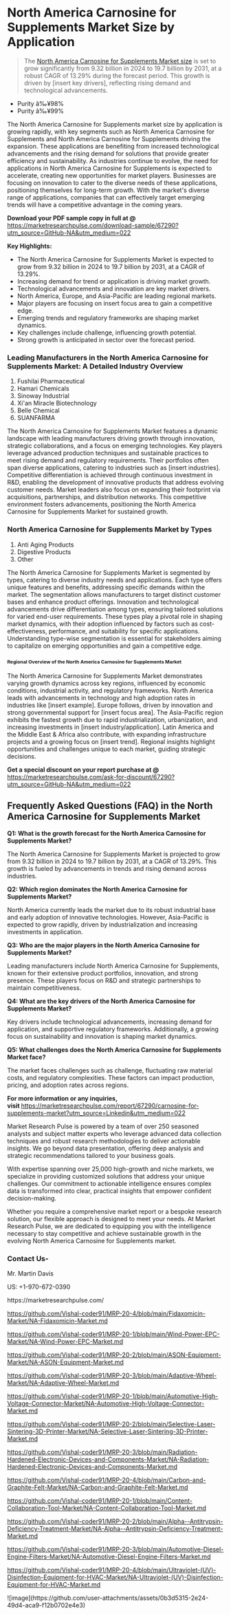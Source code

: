 <h1>North America Carnosine for Supplements Market&nbsp;Size by Application</h1><blockquote><p>The <a href="https://marketresearchpulse.com/download-sample/67290?utm_source=GitHub-NA&amp;utm_medium=022">North America Carnosine for Supplements Market size</a> is set to grow significantly from 9.32 billion in 2024 to 19.7 billion by 2031, at a robust CAGR of 13.29% during the forecast period. This growth is driven by [insert key drivers], reflecting rising demand and technological advancements.</p></blockquote><ul><li>Purity â‰¥98%<li> Purity â‰¥99%</li></ul><p>The North America Carnosine for Supplements market size by application is growing rapidly, with key segments such as North America Carnosine for Supplements and North America Carnosine for Supplements driving the expansion. These applications are benefiting from increased technological advancements and the rising demand for solutions that provide greater efficiency and sustainability. As industries continue to evolve, the need for applications in North America Carnosine for Supplements is expected to accelerate, creating new opportunities for market players. Businesses are focusing on innovation to cater to the diverse needs of these applications, positioning themselves for long-term growth. With the market's diverse range of applications, companies that can effectively target emerging trends will have a competitive advantage in the coming years.</p><p><strong>Download your PDF sample copy in full at @ </strong><a href="https://marketresearchpulse.com/download-sample/67290?utm_source=GitHub-NA&amp;utm_medium=022">https://marketresearchpulse.com/download-sample/67290?utm_source=GitHub-NA&amp;utm_medium=022</a></p><p><strong>Key Highlights: </strong></p><ul><li>The North America Carnosine for Supplements Market is expected to grow from 9.32 billion in 2024 to 19.7 billion by 2031, at a CAGR of 13.29%.</li><li>Increasing demand for trend or application is driving market growth.</li><li>Technological advancements and innovation are key market drivers.</li><li>North America, Europe, and Asia-Pacific are leading regional markets.</li><li>Major players are focusing on insert focus area to gain a competitive edge.</li><li>Emerging trends and regulatory frameworks are shaping market dynamics.</li><li>Key challenges include challenge, influencing growth potential.</li><li>Strong growth is anticipated in sector over the forecast period.</li></ul><h3>Leading Manufacturers in the North America Carnosine for Supplements Market: A Detailed Industry Overview</h3><ol><li>Fushilai Pharmaceutical</li><li>Hamari Chemicals</li><li>Sinoway Industrial</li><li>Xi'an Miracle Biotechnology</li><li>Belle Chemical</li><li>SUANFARMA</li></ol><div class="flex max-w-full flex-col flex-grow"><div class="min-h-8 text-message flex w-full flex-col items-end gap-2 whitespace-normal break-words [.text-message+&amp;]:mt-5" dir="auto" data-message-author-role="assistant" data-message-id="fd8432e4-4910-450d-b182-61b7bfb0a01f" data-message-model-slug="gpt-4o"><div class="flex w-full flex-col gap-1 empty:hidden first:pt-[3px]"><div class="markdown prose w-full break-words dark:prose-invert light"><p>The North America Carnosine for Supplements Market features a dynamic landscape with leading manufacturers driving growth through innovation, strategic collaborations, and a focus on emerging technologies. Key players leverage advanced production techniques and sustainable practices to meet rising demand and regulatory requirements. Their portfolios often span diverse applications, catering to industries such as [insert industries]. Competitive differentiation is achieved through continuous investment in R&amp;D, enabling the development of innovative products that address evolving customer needs. Market leaders also focus on expanding their footprint via acquisitions, partnerships, and distribution networks. This competitive environment fosters advancements, positioning the North America Carnosine for Supplements Market for sustained growth.</p></div></div></div></div><h3>North America Carnosine for Supplements Market by Types</h3><ol><li>Anti Aging Products<li> Digestive Products<li> Other</li></ol><div class="flex max-w-full flex-col flex-grow"><div class="min-h-8 text-message flex w-full flex-col items-end gap-2 whitespace-normal break-words [.text-message+&amp;]:mt-5" dir="auto" data-message-author-role="assistant" data-message-id="084470be-0bb7-4664-bddf-5156b4f41249" data-message-model-slug="gpt-4o-mini"><div class="flex w-full flex-col gap-1 empty:hidden first:pt-[3px]"><div class="markdown prose w-full break-words dark:prose-invert light"><p>The North America Carnosine for Supplements Market is segmented by types, catering to diverse industry needs and applications. Each type offers unique features and benefits, addressing specific demands within the market. The segmentation allows manufacturers to target distinct customer bases and enhance product offerings. Innovation and technological advancements drive differentiation among types, ensuring tailored solutions for varied end-user requirements. These types play a pivotal role in shaping market dynamics, with their adoption influenced by factors such as cost-effectiveness, performance, and suitability for specific applications. Understanding type-wise segmentation is essential for stakeholders aiming to capitalize on emerging opportunities and gain a competitive edge.</p></div></div></div></div><h3><span style="font-size: 11px;">Regional Overview of the North America Carnosine for Supplements Market</span></h3><div class="flex max-w-full flex-col flex-grow"><div class="min-h-8 text-message flex w-full flex-col items-end gap-2 whitespace-normal break-words [.text-message+&amp;]:mt-5" dir="auto" data-message-author-role="assistant" data-message-id="e9038762-ce64-4e30-91c9-9bd413514231" data-message-model-slug="gpt-4o-mini"><div class="flex w-full flex-col gap-1 empty:hidden first:pt-[3px]"><div class="markdown prose w-full break-words dark:prose-invert light"><p>The North America Carnosine for Supplements Market demonstrates varying growth dynamics across key regions, influenced by economic conditions, industrial activity, and regulatory frameworks. North America leads with advancements in technology and high adoption rates in industries like [insert example]. Europe follows, driven by innovation and strong governmental support for [insert focus area]. The Asia-Pacific region exhibits the fastest growth due to rapid industrialization, urbanization, and increasing investments in [insert industry/application]. Latin America and the Middle East &amp; Africa also contribute, with expanding infrastructure projects and a growing focus on [insert trend]. Regional insights highlight opportunities and challenges unique to each market, guiding strategic decisions.</p></div></div></div></div><p><strong>Get a special discount on your report purchase at @ </strong><a href="https://marketresearchpulse.com/ask-for-discount/67290?utm_source=GitHub-NA&amp;utm_medium=022">https://marketresearchpulse.com/ask-for-discount/67290?utm_source=GitHub-NA&amp;utm_medium=022</a></p><h2>Frequently Asked Questions (FAQ) in the North America Carnosine for Supplements Market</h2><p><strong>Q1: What is the growth forecast for the North America Carnosine for Supplements Market?</strong></p><p>The North America Carnosine for Supplements Market is projected to grow from 9.32 billion in 2024 to 19.7 billion by 2031, at a CAGR of 13.29%. This growth is fueled by advancements in trends and rising demand across industries.</p><p><strong>Q2: Which region dominates the North America Carnosine for Supplements Market?</strong></p><p>North America currently leads the market due to its robust industrial base and early adoption of innovative technologies. However, Asia-Pacific is expected to grow rapidly, driven by industrialization and increasing investments in application.</p><p><strong>Q3: Who are the major players in the North America Carnosine for Supplements Market?</strong></p><p>Leading manufacturers include North America Carnosine for Supplements, known for their extensive product portfolios, innovation, and strong presence. These players focus on R&amp;D and strategic partnerships to maintain competitiveness.</p><p><strong>Q4: What are the key drivers of the North America Carnosine for Supplements Market?</strong></p><p>Key drivers include technological advancements, increasing demand for application, and supportive regulatory frameworks. Additionally, a growing focus on sustainability and innovation is shaping market dynamics.</p><p><strong>Q5: What challenges does the North America Carnosine for Supplements Market face?</strong></p><p>The market faces challenges such as challenge, fluctuating raw material costs, and regulatory complexities. These factors can impact production, pricing, and adoption rates across regions.</p><p><strong>For more information or any inquiries, visit&nbsp;</strong><a href="https://marketresearchpulse.com/report/67290/carnosine-for-supplements-market?utm_source=Linkedin&utm_medium=022">https://marketresearchpulse.com/report/67290/carnosine-for-supplements-market?utm_source=Linkedin&utm_medium=022</a></p><p>Market Research Pulse is powered by a team of over 250 seasoned analysts and subject matter experts who leverage advanced data collection techniques and robust research methodologies to deliver actionable insights. We go beyond data presentation, offering deep analysis and strategic recommendations tailored to your business goals.</p><p>With expertise spanning over 25,000 high-growth and niche markets, we specialize in providing customized solutions that address your unique challenges. Our commitment to actionable intelligence ensures complex data is transformed into clear, practical insights that empower confident decision-making.</p><p>Whether you require a comprehensive market report or a bespoke research solution, our flexible approach is designed to meet your needs. At Market Research Pulse, we are dedicated to equipping you with the intelligence necessary to stay competitive and achieve sustainable growth in the evolving North America Carnosine for Supplements market.</p><h3><strong>Contact Us-</strong></h3><p>Mr. Martin Davis</p><p>US: +1-970-672-0390</p><p>https://marketresearchpulse.com/</p><p><a href="https://github.com/Vishal-coder91/MRP-20-4/blob/main/Fidaxomicin-Market/NA-Fidaxomicin-Market.md">https://github.com/Vishal-coder91/MRP-20-4/blob/main/Fidaxomicin-Market/NA-Fidaxomicin-Market.md</a></p><p><a href="https://github.com/Vishal-coder91/MRP-20-1/blob/main/Wind-Power-EPC-Market/NA-Wind-Power-EPC-Market.md">https://github.com/Vishal-coder91/MRP-20-1/blob/main/Wind-Power-EPC-Market/NA-Wind-Power-EPC-Market.md</a></p><p><a href="https://github.com/Vishal-coder91/MRP-20-2/blob/main/ASON-Equipment-Market/NA-ASON-Equipment-Market.md">https://github.com/Vishal-coder91/MRP-20-2/blob/main/ASON-Equipment-Market/NA-ASON-Equipment-Market.md</a></p><p><a href="https://github.com/Vishal-coder91/MRP-20-3/blob/main/Adaptive-Wheel-Market/NA-Adaptive-Wheel-Market.md">https://github.com/Vishal-coder91/MRP-20-3/blob/main/Adaptive-Wheel-Market/NA-Adaptive-Wheel-Market.md</a></p><p><a href="https://github.com/Vishal-coder91/MRP-20-1/blob/main/Automotive-High-Voltage-Connector-Market/NA-Automotive-High-Voltage-Connector-Market.md">https://github.com/Vishal-coder91/MRP-20-1/blob/main/Automotive-High-Voltage-Connector-Market/NA-Automotive-High-Voltage-Connector-Market.md</a></p><p><a href="https://github.com/Vishal-coder91/MRP-20-2/blob/main/Selective-Laser-Sintering-3D-Printer-Market/NA-Selective-Laser-Sintering-3D-Printer-Market.md">https://github.com/Vishal-coder91/MRP-20-2/blob/main/Selective-Laser-Sintering-3D-Printer-Market/NA-Selective-Laser-Sintering-3D-Printer-Market.md</a></p><p><a href="https://github.com/Vishal-coder91/MRP-20-3/blob/main/Radiation-Hardened-Electronic-Devices-and-Components-Market/NA-Radiation-Hardened-Electronic-Devices-and-Components-Market.md">https://github.com/Vishal-coder91/MRP-20-3/blob/main/Radiation-Hardened-Electronic-Devices-and-Components-Market/NA-Radiation-Hardened-Electronic-Devices-and-Components-Market.md</a></p><p><a href="https://github.com/Vishal-coder91/MRP-20-4/blob/main/Carbon-and-Graphite-Felt-Market/NA-Carbon-and-Graphite-Felt-Market.md">https://github.com/Vishal-coder91/MRP-20-4/blob/main/Carbon-and-Graphite-Felt-Market/NA-Carbon-and-Graphite-Felt-Market.md</a></p><p><a href="https://github.com/Vishal-coder91/MRP-20-1/blob/main/Content-Collaboration-Tool-Market/NA-Content-Collaboration-Tool-Market.md">https://github.com/Vishal-coder91/MRP-20-1/blob/main/Content-Collaboration-Tool-Market/NA-Content-Collaboration-Tool-Market.md</a></p><p><a href="https://github.com/Vishal-coder91/MRP-20-2/blob/main/Alpha--Antitrypsin-Deficiency-Treatment-Market/NA-Alpha--Antitrypsin-Deficiency-Treatment-Market.md">https://github.com/Vishal-coder91/MRP-20-2/blob/main/Alpha--Antitrypsin-Deficiency-Treatment-Market/NA-Alpha--Antitrypsin-Deficiency-Treatment-Market.md</a></p><p><a href="https://github.com/Vishal-coder91/MRP-20-3/blob/main/Automotive-Diesel-Engine-Filters-Market/NA-Automotive-Diesel-Engine-Filters-Market.md">https://github.com/Vishal-coder91/MRP-20-3/blob/main/Automotive-Diesel-Engine-Filters-Market/NA-Automotive-Diesel-Engine-Filters-Market.md</a></p><p><a href="https://github.com/Vishal-coder91/MRP-20-4/blob/main/Ultraviolet-(UV)-Disinfection-Equipment-for-HVAC-Market/NA-Ultraviolet-(UV)-Disinfection-Equipment-for-HVAC-Market.md">https://github.com/Vishal-coder91/MRP-20-4/blob/main/Ultraviolet-(UV)-Disinfection-Equipment-for-HVAC-Market/NA-Ultraviolet-(UV)-Disinfection-Equipment-for-HVAC-Market.md</a></p>
![image](https://github.com/user-attachments/assets/0b3d5315-2e24-49d4-aca9-f12b0702e4e3)
